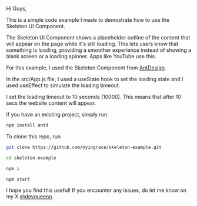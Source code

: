Hi Guys, 

This is a simple code example I made to demostrate how to use the Skeleton UI Component. 

The Skeleton UI Component shows a placeholder outline of the content that will appear on the page while it's still loading. This lets users know that something is loading, providing a smoother experience instead of showing a blank screen or a loading spinner. Apps like YouTube use this. 

For this example, I used the Skeleton Component from [AntDesign](https://ant.design). 

In the src/App.js file, I used a useState hook to set the loading state and I used useEffect to simulate the loading timeout. 

I set the loading timeout to 10 seconds (10000). This means that after 10 secs the website content will appear.

If you have an existing project, simply run

```bash
npm install antd
```

To clone this repo, run

```bash
git clone https://github.com/oyingrace/skeleton-example.git
```

```bash
cd skeleton-example
```

```bash
npm i
```

```bash
npm start
```

I hope you find this useful! If you encounter any issues, do let me know on my X [@devqueenn](https://x.com/devqueenn). 
